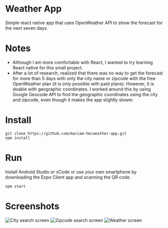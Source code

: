 # Weather App

Simple react native app that uses OpenWeather API to show the forecast for the next seven days.

# Notes

- Although I am more comfortable with React, I wanted to try learning React native for this small project.
- After a lot of research, realized that there was no way to get the forecast for more than 5 days with only the city name or zipcode with the free OpenWeather plan (it is only possible with paid plans). However, it is doable with geographic coordinates. I worked around this by using Google Geocode API to find the geographic coordinates using the city and zipcode, even though it makes the app slightly slower.

# Install

```
git clone https://github.com/mariam-hm/weather-app.git
npm install
```

# Run

Install Android Studio or xCode or use your own smartphone by downloading the Expo Client app and scanning the QR code.

```
npm start
```

# Screenshots

![City search screen](https://github.com/mariam-hm/weather-app/screenshots/screen1.jpg "City search screen")
![Zipcode search screen](https://github.com/mariam-hm/weather-app/screenshots/screen2.jpg "Zipcode search screen")
![Weather screen](https://github.com/mariam-hm/weather-app/screenshots/screen3.jpg "Weather screen")